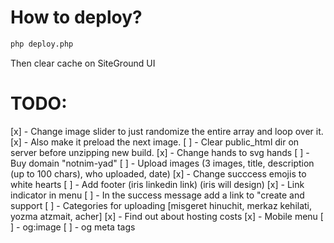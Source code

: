 # How to deploy?

```bash
php deploy.php
```

Then clear cache on SiteGround UI

# TODO:

[x] - Change image slider to just randomize the entire array and loop over it.
[x] - Also make it preload the next image.
[ ] - Clear public_html dir on server before unzipping new build.
[x] - Change hands to svg hands
[ ] - Buy domain "notnim-yad"
[ ] - Upload images (3 images, title, description (up to 100 chars), who uploaded, date)
[x] - Change succcess emojis to white hearts
[ ] - Add footer (iris linkedin link) (iris will design)
[x] - Link indicator in menu
[ ] - In the success message add a link to "create and support
[ ] - Categories for uploading [misgeret hinuchit, merkaz kehilati, yozma atzmait, acher]
[x] - Find out about hosting costs
[x] - Mobile menu
[ ] - og:image
[ ] - og meta tags
